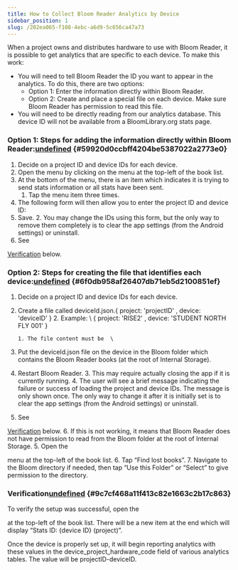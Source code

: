 ```yaml
---
title: How to Collect Bloom Reader Analytics by Device
sidebar_position: 1
slug: /202ea065-f108-4ebc-a6d9-5c656ca47a73
---
```




When a project owns and distributes hardware to use with Bloom Reader, it is possible to get analytics that are specific to each device. To make this work:

- You will need to tell Bloom Reader the ID you want to appear in the analytics. To do this, there are two options:
	- Option 1: Enter the information directly within Bloom Reader.
	- Option 2: Create and place a special file on each device. Make sure Bloom Reader has permission to read this file.
- You will need to be directly reading from our analytics database. This device ID will not be available from a BloomLibrary.org stats page.

### **Option 1: Steps for adding the information directly within Bloom Reader:**[undefined](http://localhost:3000/Bloom%20Enterprise%20Services/Analytics/test-/analyticsByDevice#option-1-steps-for-adding-the-information-directly-within-bloom-reader) {#59920d0ccbff4204be5387022a2773e0}

1. Decide on a project ID and device IDs for each device.
1. Open the menu by clicking on the menu at the top-left of the book list.
1. At the bottom of the menu, there is an item which indicates it is trying to send stats information or all stats have been sent.
	1. Tap the menu item three times.
1. The following form will then allow you to enter the project ID and device ID:
1. Save. 2. You may change the IDs using this form, but the only way to remove them completely is to clear the app settings (from the Android settings) or uninstall.
1. See

[Verification](http://localhost:3000/Bloom%20Enterprise%20Services/Analytics/test-/analyticsByDevice#heading=h.gjum8a6qcqrv) below.


### **Option 2: Steps for creating the file that identifies each device:**[undefined](http://localhost:3000/Bloom%20Enterprise%20Services/Analytics/test-/analyticsByDevice#option-2-steps-for-creating-the-file-that-identifies-each-device) {#6f0db958af26407db71eb5d2100851ef}

1. Decide on a project ID and device IDs for each device.
1. Create a file called deviceId.json.{ project: 'projectID' , device: 'deviceID' } 2. Example: \ { project: 'RISE2' , device: 'STUDENT NORTH FLY 001' }

	```text
	1. The file content must be  \
	
	```

1. Put the deviceId.json file on the device in the Bloom folder which contains the Bloom Reader books (at the root of Internal Storage).
1. Restart Bloom Reader. 3. This may require actually closing the app if it is currently running. 4. The user will see a brief message indicating the failure or success of loading the project and device IDs. The message is only shown once. The only way to change it after it is initially set is to clear the app settings (from the Android settings) or uninstall.
1. See

[Verification](http://localhost:3000/Bloom%20Enterprise%20Services/Analytics/test-/analyticsByDevice#heading=h.gjum8a6qcqrv) below. 6. If this is not working, it means that Bloom Reader does not have permission to read from the Bloom folder at the root of Internal Storage. 5. Open the


menu at the top-left of the book list. 6. Tap “Find lost books”. 7. Navigate to the Bloom directory if needed, then tap “Use this Folder” or “Select” to give permission to the directory.


### **Verification**[undefined](http://localhost:3000/Bloom%20Enterprise%20Services/Analytics/test-/analyticsByDevice#verification) {#9c7cf468a11f413c82e1663c2b17c863}


To verify the setup was successful, open the


at the top-left of the book list. There will be a new item at the end which will display “Stats ID: {device ID} (project)”.


Once the device is properly set up, it will begin reporting analytics with these values in the device_project_hardware_code field of various analytics tables. The value will be projectID-deviceID.

